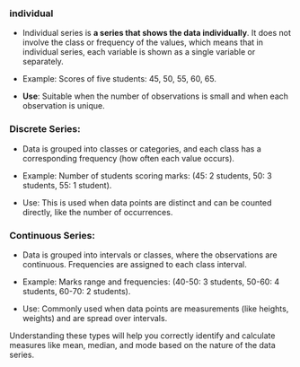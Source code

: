 ### individual
- Individual series is **a series that shows the data individually**. It does not involve the class or frequency of the values, which means that in individual series, each variable is shown as a single variable or separately.

- Example: Scores of five students: 45, 50, 55, 60, 65.

- **Use**: Suitable when the number of observations is small and when each observation is unique.

### Discrete Series:

- Data is grouped into classes or categories, and each class has a corresponding frequency (how often each value occurs).

- Example: Number of students scoring marks: (45: 2 students, 50: 3 students, 55: 1 student).

- Use: This is used when data points are distinct and can be counted directly, like the number of occurrences.


### Continuous Series:

- Data is grouped into intervals or classes, where the observations are continuous. Frequencies are assigned to each class interval.

- Example: Marks range and frequencies: (40-50: 3 students, 50-60: 4 students, 60-70: 2 students).

- Use: Commonly used when data points are measurements (like heights, weights) and are spread over intervals.


Understanding these types will help you correctly identify and calculate measures like mean, median, and mode based on the nature of the data series.